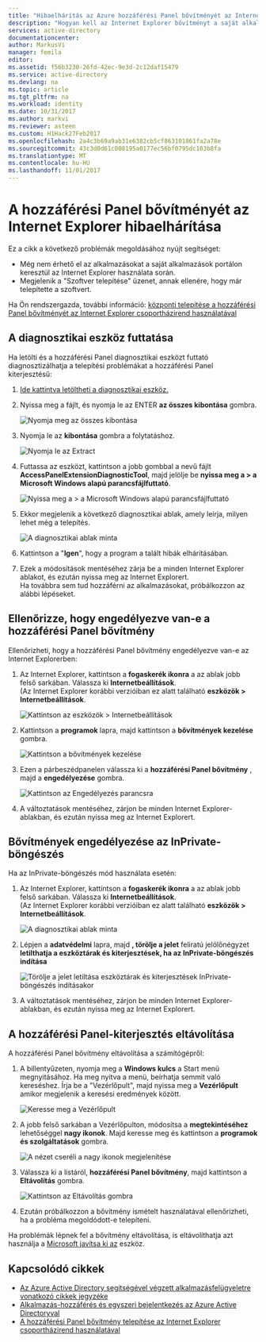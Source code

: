 ```yaml
---
title: "Hibaelhárítás az Azure hozzáférési Panel bővítményét az Internet Explorer |} Microsoft Docs"
description: "Hogyan kell az Internet Explorer bővítményt a saját alkalmazások portál telepítése a csoportházirenddel."
services: active-directory
documentationcenter: 
author: MarkusVi
manager: femila
editor: 
ms.assetid: f56b3230-26fd-42ec-9e3d-2c12daf15479
ms.service: active-directory
ms.devlang: na
ms.topic: article
ms.tgt_pltfrm: na
ms.workload: identity
ms.date: 10/31/2017
ms.author: markvi
ms.reviewer: asteen
ms.custom: H1Hack27Feb2017
ms.openlocfilehash: 2a4c3b69a9ab31e6382cb5cf863101861fa2a78e
ms.sourcegitcommit: 43c3d0d61c008195a0177ec56bf0795dc103b8fa
ms.translationtype: MT
ms.contentlocale: hu-HU
ms.lasthandoff: 11/01/2017
---
```

# <a name="troubleshooting-the-access-panel-extension-for-internet-explorer"></a>A hozzáférési Panel bővítményét az Internet Explorer hibaelhárítása
Ez a cikk a következő problémák megoldásához nyújt segítséget:

* Még nem érhető el az alkalmazásokat a saját alkalmazások portálon keresztül az Internet Explorer használata során.
* Megjelenik a "Szoftver telepítése" üzenet, annak ellenére, hogy már telepítette a szoftvert.

Ha Ön rendszergazda, további információ: [központi telepítése a hozzáférési Panel bővítményét az Internet Explorer csoportházirend használatával](active-directory-saas-ie-group-policy.md)

## <a name="run-the-diagnostic-tool"></a>A diagnosztikai eszköz futtatása
Ha letölti és a hozzáférési Panel diagnosztikai eszközt futtató diagnosztizálhatja a telepítési problémákat a hozzáférési Panel kiterjesztésű:

1. [Ide kattintva letöltheti a diagnosztikai eszköz.](https://account.activedirectory.windowsazure.com/applications/AccessPanelExtensionDiagnosticTool/AccessPanelExtensionDiagnosticTool.zip)
2. Nyissa meg a fájlt, és nyomja le az ENTER **az összes kibontása** gombra.
   
    ![Nyomja meg az összes kibontása](./media/active-directory-saas-ie-troubleshooting/extract1.png)
3. Nyomja le az **kibontása** gombra a folytatáshoz.
   
    ![Nyomja le az Extract](./media/active-directory-saas-ie-troubleshooting/extract2.png)
4. Futtassa az eszközt, kattintson a jobb gombbal a nevű fájlt **AccessPanelExtensionDiagnosticTool**, majd jelölje be **nyissa meg a > a Microsoft Windows alapú parancsfájlfuttató**.
   
    ![Nyissa meg a > a Microsoft Windows alapú parancsfájlfuttató](./media/active-directory-saas-ie-troubleshooting/open_tool.png)
5. Ekkor megjelenik a következő diagnosztikai ablak, amely leírja, milyen lehet még a telepítés.
   
    ![A diagnosztikai ablak minta](./media/active-directory-saas-ie-troubleshooting/tool_preview.png)
6. Kattintson a "**Igen**", hogy a program a talált hibák elhárításában.
7. Ezek a módosítások mentéséhez zárja be a minden Internet Explorer ablakot, és ezután nyissa meg az Internet Explorert.<br />Ha továbbra sem tud hozzáférni az alkalmazásokat, próbálkozzon az alábbi lépéseket.

## <a name="check-that-the-access-panel-extension-is-enabled"></a>Ellenőrizze, hogy engedélyezve van-e a hozzáférési Panel bővítmény
Ellenőrizheti, hogy a hozzáférési Panel bővítmény engedélyezve van-e az Internet Explorerben:

1. Az Internet Explorer, kattintson a **fogaskerék ikonra** a az ablak jobb felső sarkában. Válassza ki **Internetbeállítások**.<br />(Az Internet Explorer korábbi verzióiban ez alatt található **eszközök > Internetbeállítások**.
   
    ![Kattintson az eszközök > Internetbeállítások](./media/active-directory-saas-ie-troubleshooting/internetoptions.png)
2. Kattintson a **programok** lapra, majd kattintson a **bővítmények kezelése** gombra.
   
    ![Kattintson a bővítmények kezelése](./media/active-directory-saas-ie-troubleshooting/internetoptions_programs.png)
3. Ezen a párbeszédpanelen válassza ki a **hozzáférési Panel bővítmény** , majd a **engedélyezése** gombra.
   
    ![Kattintson az Engedélyezés parancsra](./media/active-directory-saas-ie-troubleshooting/enableaddon.png)
4. A változtatások mentéséhez, zárjon be minden Internet Explorer-ablakban, és ezután nyissa meg az Internet Explorert.

## <a name="enable-extensions-for-inprivate-browsing"></a>Bővítmények engedélyezése az InPrivate-böngészés
Ha az InPrivate-böngészés mód használata esetén:

1. Az Internet Explorer, kattintson a **fogaskerék ikonra** a az ablak jobb felső sarkában. Válassza ki **Internetbeállítások**.<br />(Az Internet Explorer korábbi verzióiban ez alatt található **eszközök > Internetbeállítások**.
   
    ![A diagnosztikai ablak minta](./media/active-directory-saas-ie-troubleshooting/inprivateoptions.png)
2. Lépjen a **adatvédelmi** lapra, majd **, törölje a jelet** feliratú jelölőnégyzet **letilthatja a eszköztárak és kiterjesztések, ha az InPrivate-böngészés indítása**</p>
   
    ![Törölje a jelet letiltása eszköztárak és kiterjesztések InPrivate-böngészés indításakor](./media/active-directory-saas-ie-troubleshooting/enabletoolbars.png)
3. A változtatások mentéséhez, zárjon be minden Internet Explorer-ablakban, és ezután nyissa meg az Internet Explorert.

## <a name="uninstall-the-access-panel-extension"></a>A hozzáférési Panel-kiterjesztés eltávolítása
A hozzáférési Panel bővítmény eltávolítása a számítógépről:

1. A billentyűzeten, nyomja meg a **Windows kulcs** a Start menü megnyitásához. Ha meg nyitva a menü, beírhatja semmit való kereséshez. Írja be a "Vezérlőpult", majd nyissa meg a **Vezérlőpult** amikor megjelenik a keresési eredmények között.
   
    ![Keresse meg a Vezérlőpult](./media/active-directory-saas-ie-troubleshooting/search_sm.png)
2. A jobb felső sarkában a Vezérlőpulton, módosítsa a **megtekintéséhez** lehetőséggel **nagy ikonok**. Majd keresse meg és kattintson a **programok és szolgáltatások** gombra.
   
    ![A nézet cseréli a nagy ikonok megjelenítése](./media/active-directory-saas-ie-troubleshooting/control_panel.png)
3. Válassza ki a listáról, **hozzáférési Panel bővítmény**, majd kattintson a **Eltávolítás** gombra.
   
    ![Kattintson az Eltávolítás gombra](./media/active-directory-saas-ie-troubleshooting/uninstall.png)
4. Ezután próbálkozzon a bővítmény ismételt használatával ellenőrizheti, ha a probléma megoldódott-e telepíteni.

Ha problémák lépnek fel a bővítmény eltávolítása, is eltávolíthatja azt használja a [Microsoft javítsa ki az](https://go.microsoft.com/?linkid=9779673) eszköz.

## <a name="related-articles"></a>Kapcsolódó cikkek
* [Az Azure Active Directory segítségével végzett alkalmazásfelügyeletre vonatkozó cikkek jegyzéke](active-directory-apps-index.md)
* [Alkalmazás-hozzáférés és egyszeri bejelentkezés az Azure Active Directoryval](active-directory-appssoaccess-whatis.md)
* [A hozzáférési Panel bővítmény telepítése az Internet Explorer csoportházirend használatával](active-directory-saas-ie-group-policy.md)

